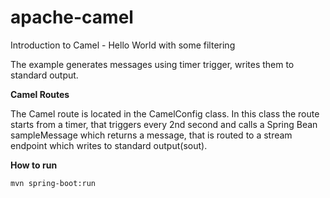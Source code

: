# apache-camel
Introduction to Camel - Hello World with some filtering

The example generates messages using timer trigger, writes them to standard output.

**Camel Routes**

The Camel route is located in the CamelConfig class. 
In this class the route starts from a timer, that triggers every 
2nd second and calls a Spring Bean sampleMessage which returns a message, 
that is routed to a stream endpoint which writes to standard output(sout).

**How to run**

`mvn spring-boot:run`

